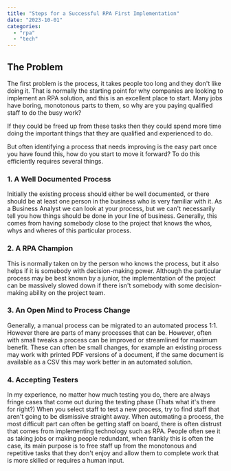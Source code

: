 ```yaml
---
title: "Steps for a Successful RPA First Implementation"
date: "2023-10-01"
categories:
  - "rpa"
  - "tech"
---
```


## The Problem

The first problem is the process, it takes people too long and they don't like doing it. That is normally the starting point for why companies are looking to implement an RPA solution, and this is an excellent place to start. Many jobs have boring, monotonous parts to them, so why are you paying qualified staff to do the busy work?

If they could be freed up from these tasks then they could spend more time doing the important things that they are qualified and experienced to do.

But often identifying a process that needs improving is the easy part once you have found this, how do you start to move it forward? To do this efficiently requires several things.

### 1. A Well Documented Process

Initially the existing process should either be well documented, or there should be at least one person in the business who is very familiar with it. As a Business Analyst we can look at your process, but we can't necessarily tell you how things should be done in your line of business.
Generally, this comes from having somebody close to the project that knows the whos, whys and wheres of this particular process.

### 2. A RPA Champion

This is normally taken on by the person who knows the process, but it also helps if it is somebody with decision-making power.
Although the particular process may be best known by a junior, the implementation of the project can be massively slowed down if there isn't somebody with some decision-making ability on the project team.

### 3. An Open Mind to Process Change

Generally, a manual process can be migrated to an automated process 1:1. However there are parts of many processes that can be.
However, often with small tweaks a process can be improved or streamlined for maximum benefit. These can often be small changes, for example an existing process may work with printed PDF versions of a document, if the same document is available as a CSV this may work better in an automated solution.

### 4. Accepting Testers

In my experience, no matter how much testing you do, there are always fringe cases that come out during the testing phase (Thats what it's there for right?)
When you select staff to test a new process, try to find staff that aren't going to be dismissive straight away.
When automating a process, the most difficult part can often be getting staff on board, there is often distrust that comes from implementing technology such as RPA. People often see it as taking jobs or making people redundant, when frankly this is often the case, its main purpose is to free staff up from the monotonous and repetitive tasks that they don't enjoy and allow them to complete work that is more skilled or requires a human input.
